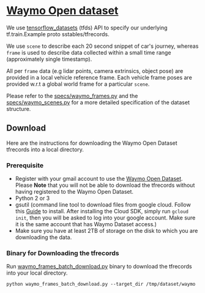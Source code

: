 # [Waymo Open dataset]

We use [tensorflow_datasets](https://www.tensorflow.org/datasets) (tfds) API to
specify our underlying tf.train.Example proto sstables/tfrecords.

We use `scene` to describe each 20 second snippet of car's journey, whereas
`frame` is used to describe data collected within a small time range
(approximately single timestamp).

All per `frame` data (e.g lidar points, camera extrinsics, object pose) are
provided in a local vehicle reference frame. Each vehicle frame poses are
provided w.r.t a global world frame for a particular `scene`.

Please refer to the
[specs/waymo_frames.py](https://github.com/google-research/google-research/blob/master/tf3d/datasets/specs/waymo_frames.py)
and the
[specs/waymo_scenes.py](https://github.com/google-research/google-research/blob/master/tf3d/datasets/specs/waymo_scenes.py)
for a more detailed specification of the dataset structure.

## Download

Here are the instructions for downloading the Waymo Open Dataset tfrecords into
a local directory.

### Prerequisite

*   Register with your gmail account to use the
    [Waymo Open Dataset](https://waymo.com/open/). Please <b>Note</b> that you 
    will not be able to download the tfrecords without having registered to the 
    Waymo Open Dataset.
*   Python 2 or 3
*   gsutil (command line tool to download files from google cloud. Follow this
    [Guide](https://cloud.google.com/sdk/docs) to install. After installing the
    Cloud SDK, simply run `gcloud init`, then you will be asked to log into your
    google account. Make sure it is the same account that has Waymo Dataset
    access.)
*   Make sure you have at least 2TB of storage on the disk to which you are
    downloading the data.

### Binary for Downloading the tfrecords

Run
[waymo_frames_batch_download.py](https://github.com/google-research/google-research/blob/master/tf3d/datasets/tools/waymo_frames_batch_download.py)
binary to download the tfrecords into your local directory.

```
python waymo_frames_batch_download.py --target_dir /tmp/dataset/waymo
```

[Waymo Open dataset]: https://waymo.com/open/

